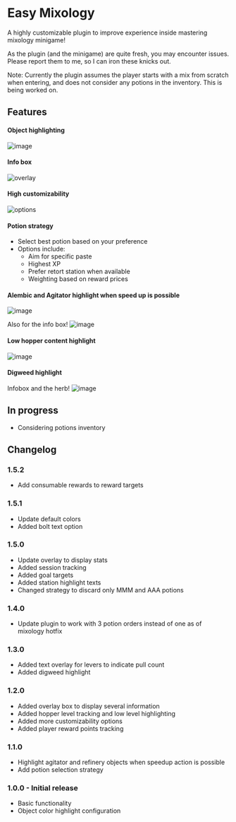 # Easy Mixology

A highly customizable plugin to improve experience inside mastering mixology minigame!

As the plugin (and the minigame) are quite fresh, you may encounter issues. Please report them to me, so I can iron these knicks out. 

Note: Currently the plugin assumes the player starts with a mix from scratch when entering, and does not consider any potions in the inventory. This is being worked on.

## Features

#### Object highlighting
![image](https://github.com/user-attachments/assets/38485fa3-89e5-4ab9-a079-3e816bc9e2ec)

#### Info box
![overlay](https://github.com/user-attachments/assets/eeed19f4-9c01-4a76-8db1-74983375cc04)

#### High customizability
![options](https://github.com/user-attachments/assets/8ae41beb-ae6a-4e1f-81e9-a6eba75386f0)

#### Potion strategy
- Select best potion based on your preference
- Options include:
  - Aim for specific paste
  - Highest XP
  - Prefer retort station when available
  - Weighting based on reward prices

#### Alembic and Agitator highlight when speed up is possible
![image](https://github.com/user-attachments/assets/2580dd83-523b-4dc6-a84e-8f1031da0d5d)

Also for the info box!
![image](https://github.com/user-attachments/assets/032f3f46-ae89-4c04-b5ce-dd8bde14b767)


#### Low hopper content highlight
![image](https://github.com/user-attachments/assets/758f34d7-b1ec-48d2-b6be-4220aa0a356e)

#### Digweed highlight
Infobox and the herb!
![image](https://github.com/user-attachments/assets/8791a495-3ee9-4ba7-b666-893411405eb7)


## In progress
- Considering potions inventory

## Changelog
### 1.5.2

- Add consumable rewards to reward targets

### 1.5.1

- Update default colors
- Added bolt text option

### 1.5.0

- Update overlay to display stats
- Added session tracking
- Added goal targets
- Added station highlight texts
- Changed strategy to discard only MMM and AAA potions

### 1.4.0

- Update plugin to work with 3 potion orders instead of one as of mixology hotfix 

### 1.3.0

- Added text overlay for levers to indicate pull count
- Added digweed highlight

### 1.2.0

- Added overlay box to display several information
- Added hopper level tracking and low level highlighting
- Added more customizability options
- Added player reward points tracking

### 1.1.0

- Highlight agitator and refinery objects when speedup action is possible
- Add potion selection strategy

### 1.0.0 - Initial release

- Basic functionality
- Object color highlight configuration